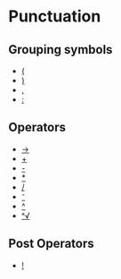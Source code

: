 # Punctuation


## Grouping symbols

 * <a href="../tokens/(.md" title="0x10">(</a>
 * <a href="../tokens/).md" title="0x11">)</a>
 * <a href="../tokens/,.md" title="0x2B">,</a>
 * <a href="../tokens/0x3E.md" title="0x3E">:</a>

## Operators

 * <a href="../tokens/→.md" title="0x04">→</a>
 * <a href="../tokens/+.md" title="0x70">+</a>
 * <a href="../tokens/-.md" title="0x71">-</a>
 * <a href="../tokens/0x82.md" title="0x82">*</a>
 * <a href="../tokens/0x83.md" title="0x83">/</a>
 * <a href="../tokens/⁻.md" title="0xB0">⁻</a>
 * <a href="../tokens/^.md" title="0xF0">^</a>
 * <a href="../tokens/ˣ√.md" title="0xF1">ˣ√</a>

## Post Operators

 * <a href="../tokens/!.md" title="0x2D">!</a>

